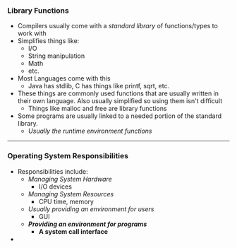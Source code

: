 ### Library Functions
- Compilers usually come with a *standard library* of functions/types to work with
- Simplifies things like:
	- I/O
	- String manipulation
	- Math
	- etc.
- Most Languages come with this
	- Java has stdlib, C has things like printf, sqrt, etc.
- These things are commonly used functions that are usually written in their own language. Also usually simplified so using them isn't difficult
	- Things like malloc and free are library functions
- Some programs are usually linked to a needed portion of the standard library.
	- *Usually the runtime environment functions*
---
### Operating System Responsibilities
- Responsibilities include:
	- *Managing System Hardware*
		- I/O devices
	- *Managing System Resources*
		- CPU time, memory
	- *Usually providing an environment for users*
		- GUI
	- ***Providing an environment for programs***
		- **A system call interface**
- 